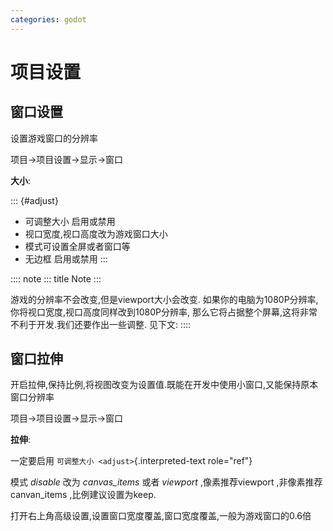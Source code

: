 ```yaml
---
categories: godot
---
```


# 项目设置

## 窗口设置

设置游戏窗口的分辨率

项目-\>项目设置-\>显示-\>窗口

**大小**:

::: {#adjust}
- 可调整大小 启用或禁用
- 视口宽度,视口高度改为游戏窗口大小
- 模式可设置全屏或者窗口等
- 无边框 启用或禁用
:::

:::: note
::: title
Note
:::

游戏的分辨率不会改变,但是viewport大小会改变. 如果你的电脑为1080P分辨率,
你将视口宽度,视口高度同样改到1080P分辨率,
那么它将占据整个屏幕,这将非常不利于开发.我们还要作出一些调整. 见下文:
::::

## 窗口拉伸

开启拉伸,保持比例,将视图改变为设置值.既能在开发中使用小窗口,又能保持原本窗口分辨率

项目-\>项目设置-\>显示-\>窗口

**拉伸**:

一定要启用 `可调整大小 <adjust>`{.interpreted-text role="ref"}

模式 *disable* 改为 *canvas_items* 或者 *viewport* ,像素推荐viewport
,非像素推荐canvan_items ,比例建议设置为keep.

打开右上角高级设置,设置窗口宽度覆盖,窗口宽度覆盖,一般为游戏窗口的0.6倍
